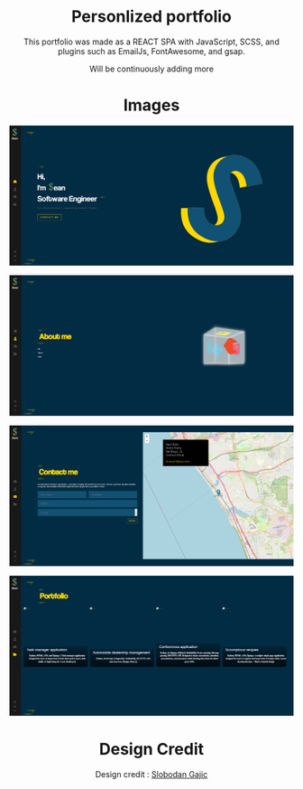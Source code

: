 <div align="center">

# Personlized portfolio

This portfolio was made as a REACT SPA with JavaScript, SCSS, and plugins such as EmailJs, 
FontAwesome, and gsap.

Will be continuously adding more

# Images

![alt text](https://github.com/Seanii86/seansportfolio/blob/main/public/markdown/home.png?raw=true)

![alt text](https://github.com/Seanii86/seansportfolio/blob/main/public/markdown/about.png?raw=true)

![alt text](https://github.com/Seanii86/seansportfolio/blob/main/public/markdown/contact.png?raw=true)

![alt text](https://github.com/Seanii86/seansportfolio/blob/main/public/markdown/projects.png?raw=true)


# Design Credit

Design credit : [Slobodan Gajic](https://github.com/bobangajicsm)

</div>
